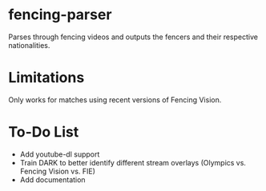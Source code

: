 # fencing-parser
Parses through fencing videos and outputs the fencers and their respective nationalities. 

# Limitations
Only works for matches using recent versions of Fencing Vision.

# To-Do List
* Add youtube-dl support
* Train DARK to better identify different stream overlays (Olympics vs. Fencing Vision vs. FIE)
* Add documentation
